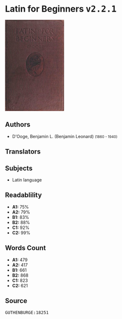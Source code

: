 # Latin for Beginners <kbd>v2.2.1</kbd>

![](./cover.medium.jpg "")

## Authors


 - D'Ooge, Benjamin L. (Benjamin Leonard) <small>(1860 - 1940)</small>

## Translators



## Subjects


 - Latin language

## Readablility


 - **A1:** 75%
 - **A2:** 79%
 - **B1:** 83%
 - **B2:** 88%
 - **C1:** 92%
 - **C2:** 99%

## Words Count


 - **A1:** 479
 - **A2:** 417
 - **B1:** 661
 - **B2:** 868
 - **C1:** 823
 - **C2:** 621

## Source


<kbd>GUTHENBURGE:18251</kbd>
